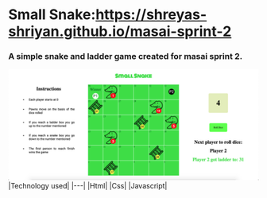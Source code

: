 # Small Snake:https://shreyas-shriyan.github.io/masai-sprint-2
### A simple snake and ladder game created for masai sprint 2.
![alt text](https://github.com/shreyas-shriyan/cdn/blob/master/small_snake.png)
|Technology used|
|---|
|Html|
|Css|
|Javascript|
